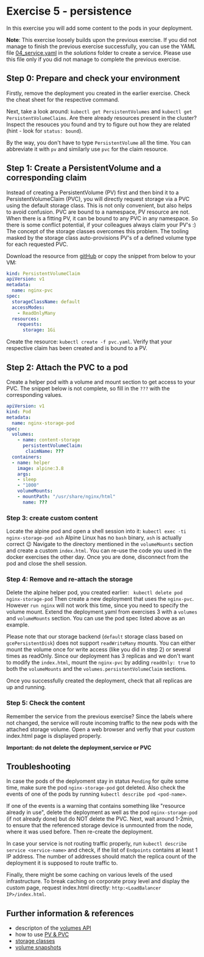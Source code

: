 # Exercise 5 - persistence

In this exercise you will add some content to the pods in your deployment.

**Note**: This exercise loosely builds upon the previous exercise. If you did not manage to finish the previous exercise successfully, you can use the YAML file [04_service.yaml](solutions/04_service.yaml) in the *solutions* folder to create a service. Please use this file only if you did not manage to complete the previous exercise.

## Step 0: Prepare and check your environment
Firstly, remove the deployment you created in the earlier exercise. Check the cheat sheet for the respective command.

Next, take a look around: `kubectl get PersistentVolumes` and `kubectl get PersistentVolumeClaims`. Are there already  resources present in the cluster?
Inspect the resouces you found and try to figure out how they are related (hint - look for `status: bound`).

By the way, you don't have to type `PersistentVolume` all the time. You can abbreviate it with `pv` and similarly use `pvc` for the claim resource.

## Step 1: Create a PersistentVolume and a corresponding claim
Instead of creating a PersistentVolume (PV) first and then bind it to a PersistentVolumeClaim (PVC), you will directly request storage via a PVC using the default storage class.
This is not only convenient, but also helps to avoid confusion. PVC are bound to a namespace, PV resource are not. When there is a fitting PV, it can be bound to any PVC in any namespace. So there is some conflict potential, if your colleagues always claim your PV's :)
The concept of the storage classes overcomes this problem. The tooling masked by the storage class auto-provisions PV's of a defined volume type for each requested PVC.

Download the resource from [gitHub](./solutions/05_pvc.yaml) or copy the snippet from below to your VM:

```yaml
kind: PersistentVolumeClaim
apiVersion: v1
metadata:
  name: nginx-pvc
spec:
  storageClassName: default
  accessModes:
    - ReadOnlyMany
  resources:
    requests:
      storage: 1Gi
```

Create the resource: `kubectl create -f pvc.yaml`. Verify that your respective claim has been created and is bound to a PV.

## Step 2: Attach the PVC to a pod
Create a helper pod with a volume and mount section to get access to your PVC. The snippet below is not complete, so fill in the `???` with the corresponding values.

```yaml
apiVersion: v1
kind: Pod
metadata:
  name: nginx-storage-pod
spec:
  volumes:
    - name: content-storage
      persistentVolumeClaim:
       claimName: ???
  containers:
  - name: helper
    image: alpine:3.8
    args:
    - sleep
    - "1000"
    volumeMounts:
    - mountPath: "/usr/share/nginx/html"
      name: ???
```

### Step 3: create custom content
Locate the alpine pod and open a shell session into it: `kubectl exec -ti nginx-storage-pod ash`
Alpine Linux has no `bash` binary, `ash` is actually correct :wink:
Navigate to the directory mentioned in the `volumeMounts` section and create a custom `index.html`. You can re-use the code you used in the docker exercises the other day. Once you are done, disconnect from the pod and close the shell session.

### Step 4: Remove and re-attach the storage
Delete the alpine helper pod, you created earlier: ` kubectl delete pod nginx-storage-pod`
Then create a new deployment that uses the `nginx-pvc`. However `run nginx` will not work this time, since you need to specify the volume mount. Extend the deployment.yaml from exercises 3 with a `volumes` and `volumeMounts` section. You can use the pod spec listed above as an example.

Please note that our storage backend (`default` storage class based on `gcePersistentDisk`) does not support `readWriteMany` mounts. You can either mount the volume once for write access (like you did in step 2) or several times as readOnly. Since our deployment has 3 replicas and we don't want to modify the `index.html`, mount the `nginx-pvc` by adding `readOnly: true` to both the `volumeMounts` and the `volumes.persistentVolumeClaim` sections.

Once you successfully created the deployment, check that all replicas are up and running.

### Step 5: Check the content
Remember the service from the previous exercise? Since the labels where not changed, the service will route incoming traffic to the new pods with the attached storage volume. Open a web browser and verfiy that your custom index.html page is displayed properly.

**Important: do not delete the deployment,service or PVC**


## Troubleshooting
In case the pods of the deplyoment stay in status `Pending` for quite some time, make sure the pod `nginx-storage-pod` got deleted. Also check the events of one of the pods by running `kubectl describe pod <pod-name>`. 

If one of the events is a warning that contains something like "resource already in use", delete the deployment as well as the pod `nginx-storage-pod` (if not already done) but do NOT delete the PVC. Next, wait around 1-2min, to ensure  that the referenced storage device is unmounted from the node, where it was used before. Then re-create the deployment.  

In case your service is not routing traffic properly, run `kubectl describe service <service-name>` and check, if the list of `Endpoints` contains at least 1 IP address. The number of addresses should match the replica count of the deployment it is supposed to route traffic to. 

Finally, there might be some caching on various levels of the used infrastructure. To break caching on corporate proxy level and display the custom page, request index.html directly: `http:<LoadBalancer IP>/index.html`.

## Further information & references
- descripton of the [volumes API](https://kubernetes.io/docs/concepts/storage/volumes/)
- how to use [PV & PVC](https://kubernetes.io/docs/concepts/storage/persistent-volumes/)
- [storage classes](https://kubernetes.io/docs/concepts/storage/storage-classes/)
- [volume snapshots](https://kubernetes.io/docs/concepts/storage/volume-snapshots/)
